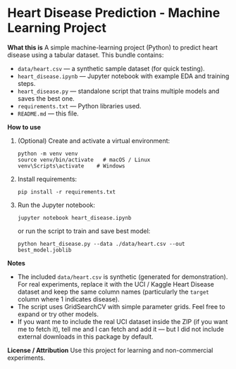 # Heart Disease Prediction - Machine Learning Project

**What this is**
A simple machine-learning project (Python) to predict heart disease using a tabular dataset.
This bundle contains:
- `data/heart.csv` — a synthetic sample dataset (for quick testing).
- `heart_disease.ipynb` — Jupyter notebook with example EDA and training steps.
- `heart_disease.py` — standalone script that trains multiple models and saves the best one.
- `requirements.txt` — Python libraries used.
- `README.md` — this file.

**How to use**
1. (Optional) Create and activate a virtual environment:
   ```
   python -m venv venv
   source venv/bin/activate   # macOS / Linux
   venv\Scripts\activate    # Windows
   ```
2. Install requirements:
   ```
   pip install -r requirements.txt
   ```
3. Run the Jupyter notebook:
   ```
   jupyter notebook heart_disease.ipynb
   ```
   or run the script to train and save best model:
   ```
   python heart_disease.py --data ./data/heart.csv --out best_model.joblib
   ```

**Notes**
- The included `data/heart.csv` is synthetic (generated for demonstration). For real experiments, replace it with the UCI / Kaggle Heart Disease dataset and keep the same column names (particularly the `target` column where 1 indicates disease).
- The script uses GridSearchCV with simple parameter grids. Feel free to expand or try other models.
- If you want me to include the real UCI dataset inside the ZIP (if you want me to fetch it), tell me and I can fetch and add it — but I did not include external downloads in this package by default.

**License / Attribution**
Use this project for learning and non-commercial experiments.
